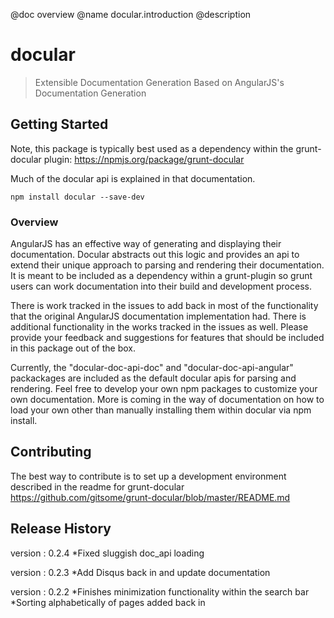 @doc overview
@name docular.introduction
@description
# docular

> Extensible Documentation Generation Based on AngularJS's Documentation Generation

## Getting Started

Note, this package is typically best used as a dependency within the grunt-docular plugin:
https://npmjs.org/package/grunt-docular

Much of the docular api is explained in that documentation.


```shell
npm install docular --save-dev
```

### Overview
AngularJS has an effective way of generating and displaying their documentation. Docular abstracts out this logic and provides an api to extend their unique approach to parsing and rendering their documentation. It is meant to be included as a dependency within a grunt-plugin so grunt users can work documentation into their build and development process.

There is work tracked in the issues to add back in most of the functionality that the original AngularJS documentation implementation had. There is additional functionality in the works tracked in the issues as well. Please provide your feedback and suggestions for features that should be included in this package out of the box.

Currently, the "docular-doc-api-doc" and "docular-doc-api-angular" packackages are included as the default docular apis for parsing and rendering. Feel free to develop your own npm packages to customize your own documentation. More is coming in the way of documentation on how to load your own other than manually installing them within docular via npm install.

## Contributing
The best way to contribute is to set up a development environment described in the readme for grunt-docular
https://github.com/gitsome/grunt-docular/blob/master/README.md

## Release History
version : 0.2.4
*Fixed sluggish doc_api loading

version : 0.2.3
*Add Disqus back in and update documentation

version : 0.2.2
*Finishes minimization functionality within the search bar
*Sorting alphabetically of pages added back in

